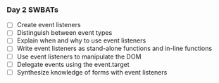 ### Day 2 SWBATs

- [ ] Create event listeners
- [ ] Distinguish between event types
- [ ] Explain when and why to use event listeners
- [ ] Write event listeners as stand-alone functions and in-line functions
- [ ] Use event listeners to manipulate the DOM
- [ ] Delegate events using the event.target
- [ ] Synthesize knowledge of forms with event listeners